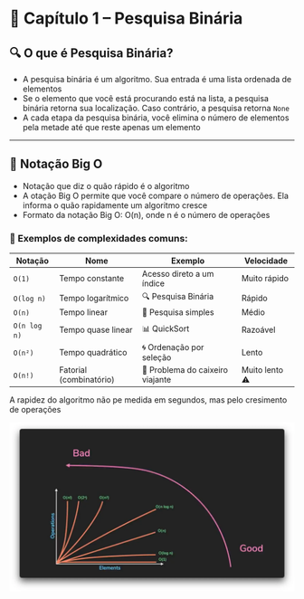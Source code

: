 # 📘 Capítulo 1 – Pesquisa Binária

## 🔍 O que é Pesquisa Binária?
- A pesquisa binária é um algoritmo. Sua entrada é uma lista ordenada de elementos
- Se o elemento que você está procurando está na lista, a pesquisa binária retorna sua localização. Caso contrário, a pesquisa retorna `None`
- A cada etapa da pesquisa binária, você elimina o número de elementos pela metade até que reste apenas um elemento
------

## 🧠 Notação Big O
- Notação que diz o quão rápido é o algoritmo
- A otação Big O permite que você compare o número de operações. Ela informa o quão rapidamente um algoritmo cresce
- Formato da notação Big O: O(n), onde n é o número de operações

### 🔢 Exemplos de complexidades comuns:

| Notação      | Nome                     | Exemplo                         | Velocidade      |
|--------------|--------------------------|----------------------------------|------------------|
| `O(1)`       | Tempo constante          | Acesso direto a um índice        | Muito rápido     |
| `O(log n)`   | Tempo logarítmico        | 🔍 Pesquisa Binária              | Rápido           |
| `O(n)`       | Tempo linear             | 🔎 Pesquisa simples              | Médio            |
| `O(n log n)` | Tempo quase linear       | 📊 QuickSort                     | Razoável         |
| `O(n²)`      | Tempo quadrático         | 🌀 Ordenação por seleção         | Lento            |
| `O(n!)`      | Fatorial (combinatório)  | 🧳 Problema do caixeiro viajante | Muito lento ⚠️   |

A rapidez do algoritmo não pe medida em segundos, mas pelo cresimento de operações

![alt text](image.png)